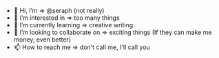 - 👋 Hi, I’m => @seraph (not really)
- 👀 I’m interested in => too many things
- 🌱 I’m currently learning => creative writing
- 💞️ I’m looking to collaborate on => exciting things (If they can make me money, even better)
- 📫 How to reach me => don't call me, I'll call you
